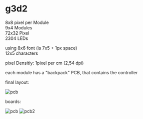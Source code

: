 g3d2
============


8x8 pixel per Module  
9x4 Modules  
72x32 Pixel  
2304 LEDs  
  
using 8x6 font (is 7x5 + 1px space)  
12x5 characters  
  
  
pixel Densitiy: 1pixel per cm (2,54 dpi)  
  
each module has a "backpack" PCB, that contains the controller  


final layout:

![pcb](/sebseb7/g3d2/raw/master/g3d2.jpg)

boards:

![pcb](/sebseb7/g3d2/raw/master/g3d2_led.png)
![pcb2](/sebseb7/g3d2/raw/master/g3d2_ctrl.png)


